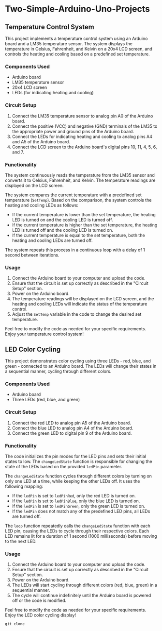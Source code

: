 # Two-Simple-Arduino-Uno-Projects
## Temperature Control System

This project implements a temperature control system using an Arduino board and a LM35 temperature sensor. The system displays the temperature in Celsius, Fahrenheit, and Kelvin on a 20x4 LCD screen, and controls the heating and cooling based on a predefined set temperature.

### Components Used
- Arduino board
- LM35 temperature sensor
- 20x4 LCD screen
- LEDs (for indicating heating and cooling)

### Circuit Setup
1. Connect the LM35 temperature sensor to analog pin A0 of the Arduino board.
2. Connect the positive (VCC) and negative (GND) terminals of the LM35 to the appropriate power and ground pins of the Arduino board.
3. Connect the LEDs for indicating heating and cooling to analog pins A4 and A5 of the Arduino board.
4. Connect the LCD screen to the Arduino board's digital pins 10, 11, 4, 5, 6, and 7.

### Functionality
The system continuously reads the temperature from the LM35 sensor and converts it to Celsius, Fahrenheit, and Kelvin. The temperature readings are displayed on the LCD screen.

The system compares the current temperature with a predefined set temperature (`SetTemp`). Based on the comparison, the system controls the heating and cooling LEDs as follows:
- If the current temperature is lower than the set temperature, the heating LED is turned on and the cooling LED is turned off.
- If the current temperature is higher than the set temperature, the heating LED is turned off and the cooling LED is turned on.
- If the current temperature is equal to the set temperature, both the heating and cooling LEDs are turned off.

The system repeats this process in a continuous loop with a delay of 1 second between iterations.

### Usage
1. Connect the Arduino board to your computer and upload the code.
2. Ensure that the circuit is set up correctly as described in the "Circuit Setup" section.
3. Power on the Arduino board.
4. The temperature readings will be displayed on the LCD screen, and the heating and cooling LEDs will indicate the status of the temperature control.
5. Adjust the `SetTemp` variable in the code to change the desired set temperature.

Feel free to modify the code as needed for your specific requirements. Enjoy your temperature control system!

## LED Color Cycling

This project demonstrates color cycling using three LEDs - red, blue, and green - connected to an Arduino board. The LEDs will change their states in a sequential manner, cycling through different colors.

### Components Used
- Arduino board
- Three LEDs (red, blue, and green)

### Circuit Setup
1. Connect the red LED to analog pin A5 of the Arduino board.
2. Connect the blue LED to analog pin A4 of the Arduino board.
3. Connect the green LED to digital pin 9 of the Arduino board.

### Functionality
The code initializes the pin modes for the LED pins and sets their initial states to low. The `changeLedState` function is responsible for changing the state of the LEDs based on the provided `ledPin` parameter.

The `changeLedState` function cycles through different colors by turning on only one LED at a time, while keeping the other LEDs off. It uses the following mapping:
- If the `ledPin` is set to `ledPinRed`, only the red LED is turned on.
- If the `ledPin` is set to `ledPinBlue`, only the blue LED is turned on.
- If the `ledPin` is set to `ledPinGreen`, only the green LED is turned on.
- If the `ledPin` does not match any of the predefined LED pins, all LEDs are turned off.

The `loop` function repeatedly calls the `changeLedState` function with each LED pin, causing the LEDs to cycle through their respective colors. Each LED remains lit for a duration of 1 second (1000 milliseconds) before moving to the next LED.

### Usage
1. Connect the Arduino board to your computer and upload the code.
2. Ensure that the circuit is set up correctly as described in the "Circuit Setup" section.
3. Power on the Arduino board.
4. The LEDs will start cycling through different colors (red, blue, green) in a sequential manner.
5. The cycle will continue indefinitely until the Arduino board is powered off or the code is modified.

Feel free to modify the code as needed for your specific requirements. Enjoy the LED color cycling display!

```
git clone 
```
